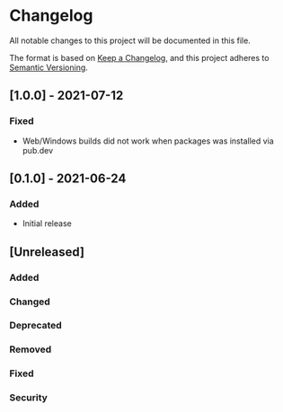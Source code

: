 # Changelog
All notable changes to this project will be documented in this file.

The format is based on [Keep a Changelog](https://keepachangelog.com/en/1.0.0/),
and this project adheres to [Semantic Versioning](https://semver.org/spec/v2.0.0.html).

## [1.0.0] - 2021-07-12
### Fixed
- Web/Windows builds did not work when packages was installed via pub.dev

## [0.1.0] - 2021-06-24
### Added
- Initial release

## [Unreleased]
### Added
### Changed
### Deprecated
### Removed
### Fixed
### Security
